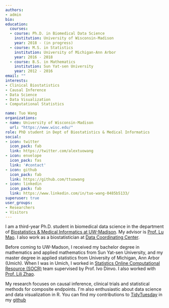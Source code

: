 ```yaml
---
authors:
- admin
bio: 
education:
  courses:
  - course: Ph.D. in Biomedical Data Science
    institution: University of Wisconsin-Madison
    year: 2018 - (in progress)
  - course: M.S. in Statistics
    institution: University of Michigan-Ann Arbor
    year: 2016 - 2018
  - course: B.S. in Mathematics
    institution: Sun Yat-sen University
    year: 2012 - 2016
email: ""
interests:
- Clinical Biostatistics
- Causal Inference
- Data Science
- Data Visualization
- Computational Statistics

name: Tuo Wang
organizations:
- name: University of Wisconsin-Madison
  url: "https://www.wisc.edu/"
role: PhD student in Dept of Biostatistics & Medical Informatics
social:
- icon: twitter
  icon_pack: fab
  link: https://twitter.com/alextuowang
- icon: envelope
  icon_pack: fas
  link: '#contact'
- icon: github
  icon_pack: fab
  link: https://github.com/ttuowang
- icon: linkedin
  icon_pack: fab
  link: https://www.linkedin.com/in/tuo-wang-0485b5133/
superuser: true
user_groups:
- Researchers
- Visitors
---
```


I am a third-year Ph.D. student in biomedical data science in the department of [Biostatistics & Medical Informatics at UW-Madison](https://biostat.wiscweb.wisc.edu/). My advisor is [Prof. Lu Mao](https://sites.google.com/view/lmaowisc/home). I also work as a biostatistician at [Data Coordinating Center](https://biostat.wiscweb.wisc.edu/research/clinical-trials/data-coordinating-center/).

Before coming to UW-Madson, I received my bachelor degree in mathematics and applied mathematics from Sun Yat-sen University, and my master degree in applied statistics from University of Michigan, Ann Arbor (Umich). When I was in Umich, I worked in [Statistics Online Computational Resource (SOCR)](http://www.socr.umich.edu/) team supervised by Prof. Ivo Dinvo. I also worked with [Prof. Lili Zhao](https://sph.umich.edu/faculty-profiles/zhao-lili.html).

My research focuses on causal inference, clinical trials and statistical methods for composite endpoints. I'm also enthusiastic about data science and data visualization in R. You can find my contributions to [TidyTuesday](https://github.com/rfordatascience/tidytuesday) in my [github](https://github.com/ttuowang/tidytuesday)
